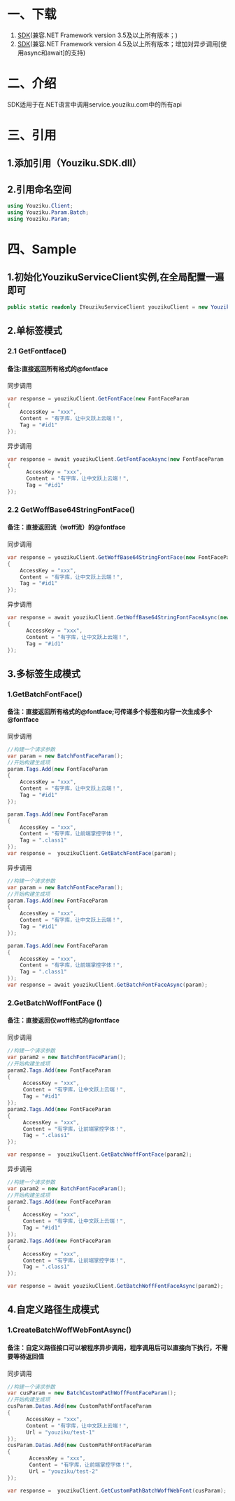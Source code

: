 # 一、下载
1. <a href="https://github.com/youziku/youziku-sdk-csharp/raw/master/sdk/Youziku.SDK.v35.zip">SDK</a>(兼容.NET Framework version 3.5及以上所有版本；) <br />
2. <a href="https://github.com/youziku/youziku-sdk-csharp/raw/master/sdk/Youziku.SDK.v45.zip">SDK</a>(兼容.NET Framework version 4.5及以上所有版本；增加对异步调用[使用async和await]的支持)

# 二、介绍

SDK适用于在.NET语言中调用service.youziku.com中的所有api

# 三、引用
## 1.添加引用（Youziku.SDK.dll）
## 2.引用命名空间
``` csharp
using Youziku.Client;
using Youziku.Param.Batch;
using Youziku.Param;
```

# 四、Sample
## 1.初始化YouzikuServiceClient实例,在全局配置一遍即可
```csharp 
public static readonly IYouzikuServiceClient youzikuClient = new YouzikuServiceClient("xxxxxx");//apiKey
```
## 2.单标签模式
### 2.1 GetFontface()
#### 备注:直接返回所有格式的@fontface
同步调用
``` csharp
var response = youzikuClient.GetFontFace(new FontFaceParam
{
    AccessKey = "xxx",
    Content = "有字库，让中文跃上云端！",
    Tag = "#id1"
});
```
异步调用
``` csharp
var response = await youzikuClient.GetFontFaceAsync(new FontFaceParam
{
      AccessKey = "xxx",
      Content = "有字库，让中文跃上云端！",
      Tag = "#id1"
});
```
### 2.2 GetWoffBase64StringFontFace()
#### 备注：直接返回流（woff流）的@fontface
同步调用
``` csharp
var response = youzikuClient.GetWoffBase64StringFontFace(new FontFaceParam
{
    AccessKey = "xxx",
    Content = "有字库，让中文跃上云端！",
    Tag = "#id1"
});
```
异步调用
``` csharp
var response = await youzikuClient.GetWoffBase64StringFontFaceAsync(new FontFaceParam
{
      AccessKey = "xxx",
      Content = "有字库，让中文跃上云端！",
      Tag = "#id1"
});
```
## 3.多标签生成模式
### 1.GetBatchFontFace()
#### 备注：直接返回所有格式的@fontface;可传递多个标签和内容一次生成多个@fontface
同步调用
``` csharp
//构建一个请求参数
var param = new BatchFontFaceParam();
//开始构建生成项
param.Tags.Add(new FontFaceParam
{
    AccessKey = "xxx",
    Content = "有字库，让中文跃上云端！",
    Tag = "#id1"
});

param.Tags.Add(new FontFaceParam
{
    AccessKey = "xxx",
    Content = "有字库，让前端掌控字体！",
    Tag = ".class1"
});
var response =  youzikuClient.GetBatchFontFace(param);
```
异步调用
``` csharp
//构建一个请求参数
var param = new BatchFontFaceParam();
//开始构建生成项
param.Tags.Add(new FontFaceParam
{
    AccessKey = "xxx",
    Content = "有字库，让中文跃上云端！",
    Tag = "#id1"
});

param.Tags.Add(new FontFaceParam
{
    AccessKey = "xxx",
    Content = "有字库，让前端掌控字体！",
    Tag = ".class1"
});
var response = await youzikuClient.GetBatchFontFaceAsync(param);
```
### 2.GetBatchWoffFontFace ()
#### 备注：直接返回仅woff格式的@fontface
同步调用
``` csharp
//构建一个请求参数
var param2 = new BatchFontFaceParam();
//开始构建生成项
param2.Tags.Add(new FontFaceParam
{
     AccessKey = "xxx",
     Content = "有字库，让中文跃上云端！",
     Tag = "#id1"
});
param2.Tags.Add(new FontFaceParam
{
     AccessKey = "xxx",
     Content = "有字库，让前端掌控字体！",
     Tag = ".class1"
});

var response =  youzikuClient.GetBatchWoffFontFace(param2);
```
异步调用
``` csharp
//构建一个请求参数
var param2 = new BatchFontFaceParam();
//开始构建生成项
param2.Tags.Add(new FontFaceParam
{
     AccessKey = "xxx",
     Content = "有字库，让中文跃上云端！",
     Tag = "#id1"
});
param2.Tags.Add(new FontFaceParam
{
     AccessKey = "xxx",
     Content = "有字库，让前端掌控字体！",
     Tag = ".class1"
});

var response = await youzikuClient.GetBatchWoffFontFaceAsync(param2);
```
## 4.自定义路径生成模式
### 1.CreateBatchWoffWebFontAsync()
#### 备注：自定义路径接口可以被程序异步调用，程序调用后可以直接向下执行，不需要等待返回值
同步调用
``` csharp
//构建一个请求参数
var cusParam = new BatchCustomPathWoffFontFaceParam();
//开始构建生成项
cusParam.Datas.Add(new CustomPathFontFaceParam
{
      AccessKey = "xxx",
      Content = "有字库，让中文跃上云端！",
      Url = "youziku/test-1"
});
cusParam.Datas.Add(new CustomPathFontFaceParam
{
       AccessKey = "xxx",
       Content = "有字库，让前端掌控字体！",
       Url = "youziku/test-2"
});

var response =  youzikuClient.GetCustomPathBatchWoffWebFont(cusParam);
```
